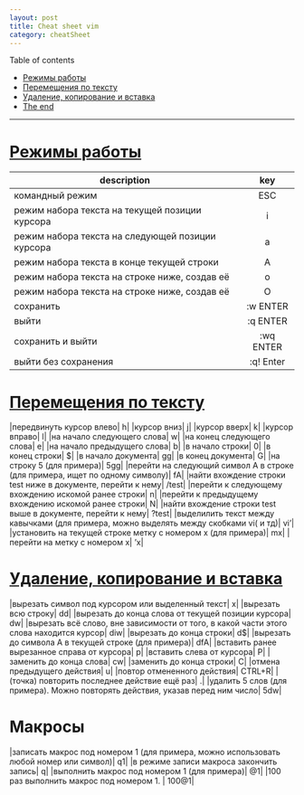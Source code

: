 ```yaml
---
layout: post
title: Cheat sheet vim
category: cheatSheet
---
```


Table of contents
- [Режимы работы](#operating_modes)
- [Перемещения по тексту](#moving_around_the_text)
- [Удаление, копирование и вставка](#remove_copy_past)
- [The end](#the-end)
___

# [Режимы работы](#operating_modes)
| description        | key           |
| ------------- |:-------------:| 
| командный режим |		ESC |
| режим набора текста на текущей позиции курсора |		i |
| режим набора текста на следующей позиции курсора |		a |
| режим набора текста в конце текущей строки |		A |
| режим набора текста на строке ниже, создав её |		o |
| режим набора текста на строке ниже, создав её |		O |
| cохранить |		:w ENTER |
| выйти |		:q ENTER |
| сохранить и выйти |		:wq ENTER |
| выйти без сохранения |		:q! Enter |

# [Перемещения по тексту](#moving_around_the_text)
|передвинуть курсор влево|	h|
|курсор вниз|	j|
|курсор вверх|	k|
|курсор вправо|	l|
|на начало следующего слова|	w|
|на конец следующего слова|	e|
|на начало предыдущего слова|	b|
|в начало строки|	0|
|в конец строки|	$|
|в начало документа|	gg|
|в конец документа|	G|
|на строку 5 (для примера)|	5gg|
|перейти на следующий символ A в строке (для примера, ищет по одному символу)|	fA|
|найти вхождение строки test ниже в документе, перейти к нему|	/test|
|перейти к следующему вхождению искомой ранее строки|	n|
|перейти к предыдущему вхождению искомой ранее строки|	N|
|найти вхождение строки test выше в документе, перейти к нему|	?test|
|выделилить текст между кавычками (для примера, можно выделять между скобками vi( и тд)|	vi’|
|установить на текущей строке метку с номером x (для примера)|	mx|
|перейти на метку с номером x|	’x|


# [Удаление, копирование и вставка](#remove_copy_past)
|вырезать символ под курсором или выделенный текст|	x|
|вырезать всю строку|	dd|
|вырезать до конца слова от текущей позиции курсора|	dw|
|вырезать всё слово, вне зависимости от того, в какой части этого слова находится курсор|	diw|
|вырезать до конца строки|	d$|
|вырезать до символа А в текущей строке (для примера)|	dfA|
|вставить ранее вырезанное справа от курсора|	p|
|вставить слева от курсора|	P|
|заменить до конца слова|	cw|
|заменить до конца строки|	С|
|отмена предыдущего действия|	u|
|повтор отмененного действия|	CTRL+R|
|(точка) повторить последнее действие ещё раз|	.|
|удалить 5 слов (для примера). Можно повторять действия, указав перед ним число|	5dw|

# Макросы
|записать макрос под номером 1 (для примера, можно использовать любой номер или символ)|	q1|
|в режиме записи макроса закончить запись|	q|
|выполнить макрос под номером 1 (для примера)|	@1|
|100 раз выполнить макрос под номером 1. |	100@1|

